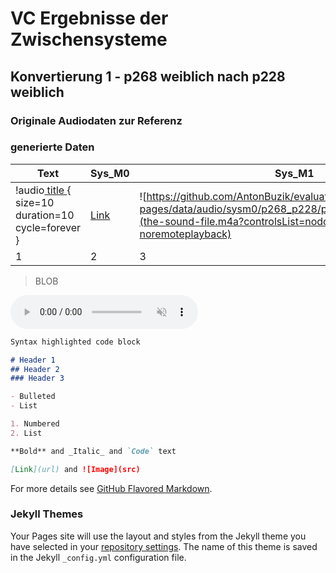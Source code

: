 # VC Ergebnisse der Zwischensysteme

## Konvertierung 1 - p268 weiblich nach p228 weiblich

### Originale Audiodaten zur Referenz

### generierte Daten
Text | Sys_M0 | Sys_M1 | Sys_M2 | Sys_P0 | Sys_P1 | Sys_P2
--- | --- | --- | --- | --- | --- | ---
 | !audio[ title ](https://github.com/AntonBuzik/evaluation_thesis/blob/gh-pages/data/audio/sysm0/p268_p228/p268_p228_005_gen.wav ){ size=10 duration=10 cycle=forever } | [Link](https://github.com/AntonBuzik/evaluation_thesis/blob/gh-pages/data/audio/sysm0/p268_p228/p268_p228_005_gen.wav)| ![https://github.com/AntonBuzik/evaluation_thesis/blob/gh-pages/data/audio/sysm0/p268_p228/p268_p228_005_gen.wav](the-sound-file.m4a?controlsList=nodownload-nofullscreen-noremoteplayback)
1 | 2 | 3

<audio src="https://github.com/AntonBuzik/evaluation_thesis/blob/gh-pages/data/audio/sysm0/p268_p228/p268_p228_005_gen.wav" class="my-audio-css" data-collapse>
Your browser does not support playing HTML5 audio.
You can <a href="https://github.com/AntonBuzik/evaluation_thesis/blob/gh-pages/data/audio/sysm0/p268_p228/p268_p228_005_gen.wav" download>download the file</a> instead.
</audio>

>BLOB
 <audio controls autoplay muted>
  <source src="https://github.com/AntonBuzik/evaluation_thesis/blob/gh-pages/data/audio/sysm0/p268_p228/p268_p228_005_gen.wav" type="audio/wav">
Your browser does not support the audio element.
</audio> 

```markdown
Syntax highlighted code block

# Header 1
## Header 2
### Header 3

- Bulleted
- List

1. Numbered
2. List

**Bold** and _Italic_ and `Code` text

[Link](url) and ![Image](src)
```

For more details see [GitHub Flavored Markdown](https://guides.github.com/features/mastering-markdown/).

### Jekyll Themes

Your Pages site will use the layout and styles from the Jekyll theme you have selected in your [repository settings](https://github.com/AntonBuzik/evaluation_thesis/settings/pages). The name of this theme is saved in the Jekyll `_config.yml` configuration file.
